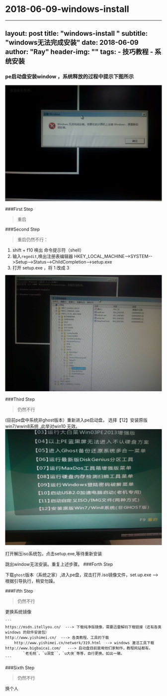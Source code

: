 # 2018-06-09-windows-install 
---
layout:     post
title:      "windows-install "
subtitle:   "windows无法完成安装"
date:       2018-06-09
author:     "Ray"
header-img: ""
tags:
    - 技巧教程
    - 系统安装
---
### pe启动盘安装window ，系统释放的过程中提示下图所示
![811528509225_.pi](media/15285088496606/811528509225_.pic.jpg)

###First Step
>重启

###Second Step
>重启仍然不行：

1. shift + f10 唤出 命令提示符（shell）
2. 输入`regedit`,唤出注册表编辑器 HKEY_LOCAL_MACHINE-->SYSTEM-->Setup-->Status-->ChildCompletion-->setup.exe
3. 打开 setup.exe ，将 1 改成 3


![801528509224_.pi](media/15285088496606/801528509224_.pic.jpg)

###Third Step 
>仍然不行

(目前pe盘中系统非ghost版本）重新进入pe启动盘，
选择【12】安装原版win7/wwin8系统 ,此举对win10 无效。 
![831528511077_.pi](media/15285088496606/831528511077_.pic.jpg)

打开解压iso系统包，点击setup.exe,等待重新安装

跳出window无法安装。重复上述步骤。
###Forth Step

下载`ghost`版本（系统之家）,进入pe盘，双击打开.iso镜像文件，set.up.exe --> 根据引导执行，稍安勿躁。

###Fifth Step
>仍然不行

更换系统镜像
    
    ```
    https://msdn.itellyou.cn/  ---> 下载纯净版镜像，需要迅雷解码下载链接（还有各类windows 的软件安装包）
    http://www.yishimei.cn/  ---> 各类教程、工具的下载
        http://www.yishimei.cn/network/319.html  --> windows 激活工具下载
    http://www.bigbaicai.com/   ---> 启动盘目前是用他们家制作，教程网站都有。
            `老毛桃`、`u深度``，`u大侠`等等，自行更换。如出一辙。
    ```

###Sixth Step

>仍然不行

换个人



